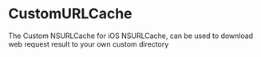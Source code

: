 CustomURLCache
==============

The Custom NSURLCache for iOS NSURLCache, can be used to download web request result to your own custom directory
